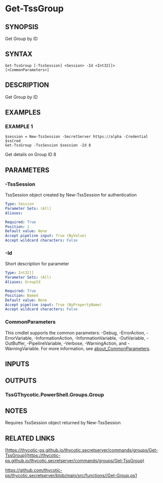 # Get-TssGroup

## SYNOPSIS
Get Group by ID

## SYNTAX

```
Get-TssGroup [-TssSession] <Session> -Id <Int32[]> [<CommonParameters>]
```

## DESCRIPTION
Get Group by ID

## EXAMPLES

### EXAMPLE 1
```
$session = New-TssSession -SecretServer https://alpha -Credential $ssCred
Get-TssGroup -TssSession $session -Id 8
```

Get details on Group ID 8

## PARAMETERS

### -TssSession
TssSession object created by New-TssSession for authentication

```yaml
Type: Session
Parameter Sets: (All)
Aliases:

Required: True
Position: 1
Default value: None
Accept pipeline input: True (ByValue)
Accept wildcard characters: False
```

### -Id
Short description for parameter

```yaml
Type: Int32[]
Parameter Sets: (All)
Aliases: GroupId

Required: True
Position: Named
Default value: None
Accept pipeline input: True (ByPropertyName)
Accept wildcard characters: False
```

### CommonParameters
This cmdlet supports the common parameters: -Debug, -ErrorAction, -ErrorVariable, -InformationAction, -InformationVariable, -OutVariable, -OutBuffer, -PipelineVariable, -Verbose, -WarningAction, and -WarningVariable. For more information, see [about_CommonParameters](http://go.microsoft.com/fwlink/?LinkID=113216).

## INPUTS

## OUTPUTS

### TssGThycotic.PowerShell.Groups.Group
## NOTES
Requires TssSession object returned by New-TssSession

## RELATED LINKS

[https://thycotic-ps.github.io/thycotic.secretserver/commands/groups/Get-TssGroup](https://thycotic-ps.github.io/thycotic.secretserver/commands/groups/Get-TssGroup)

[https://github.com/thycotic-ps/thycotic.secretserver/blob/main/src/functions/<folder>/Get-Group.ps1](https://github.com/thycotic-ps/thycotic.secretserver/blob/main/src/functions/<folder>/Get-Group.ps1)

